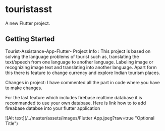 # touristasst

A new Flutter project.

## Getting Started

Tourist-Assistance-App-Flutter-
Project Info : This project is based on solving the language problems of tourist such as, translating the text/speech from one language to another language. Labeling image or recognizing image text and translating into another language. Apart form this there is feature to change currency and explore Indian tourism places.

Changes in project: I have commented all the part in code where you have to make changes.

For the last feature which includes firebase realtime database it is recommanded to use your own database. Here is link how to to add fireabase databse into your flutter application

![Alt text](/../master/assets/images/Flutter App.jpeg?raw=true "Optional Title")
